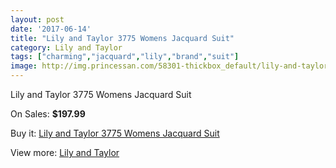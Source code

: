 ```yaml
---
layout: post
date: '2017-06-14'
title: "Lily and Taylor 3775 Womens Jacquard Suit"
category: Lily and Taylor
tags: ["charming","jacquard","lily","brand","suit"]
image: http://img.princessan.com/58301-thickbox_default/lily-and-taylor-3775-womens-jacquard-suit.jpg
---
```

Lily and Taylor 3775 Womens Jacquard Suit

On Sales: **$197.99**
<a href="https://www.princessan.com/en/lily-and-taylor/25850-lily-and-taylor-3775-womens-jacquard-suit.html"><amp-img layout="responsive" width="600" height="600" src="//img.princessan.com/58301-thickbox_default/lily-and-taylor-3775-womens-jacquard-suit.jpg" alt="Lily and Taylor 3775 Womens Jacquard Suit 0" /></a>
<a href="https://www.princessan.com/en/lily-and-taylor/25850-lily-and-taylor-3775-womens-jacquard-suit.html"><amp-img layout="responsive" width="600" height="600" src="//img.princessan.com/58302-thickbox_default/lily-and-taylor-3775-womens-jacquard-suit.jpg" alt="Lily and Taylor 3775 Womens Jacquard Suit 1" /></a>

Buy it: [Lily and Taylor 3775 Womens Jacquard Suit](https://www.princessan.com/en/lily-and-taylor/25850-lily-and-taylor-3775-womens-jacquard-suit.html "Lily and Taylor 3775 Womens Jacquard Suit")

View more: [Lily and Taylor](https://www.princessan.com/en/227-lily-and-taylor "Lily and Taylor")